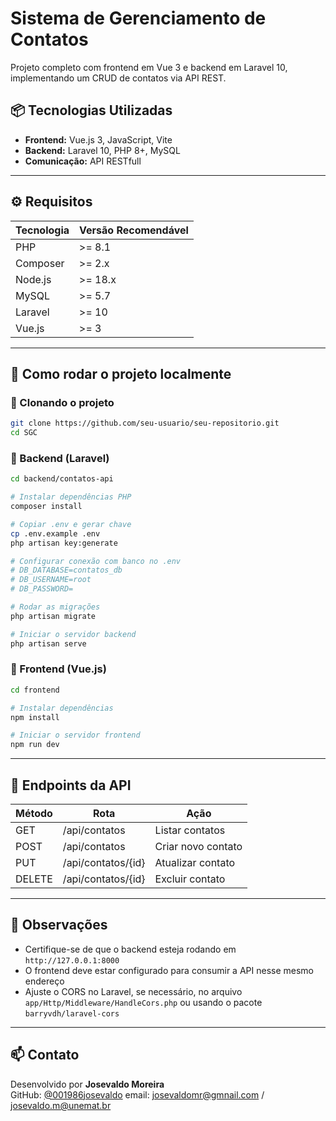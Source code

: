 
# Sistema de Gerenciamento de Contatos

Projeto completo com frontend em Vue 3 e backend em Laravel 10, implementando um CRUD de contatos via API REST.

## 📦 Tecnologias Utilizadas

- **Frontend:** Vue.js 3, JavaScript, Vite
- **Backend:** Laravel 10, PHP 8+, MySQL
- **Comunicação:** API RESTfull

---

## ⚙️ Requisitos

| Tecnologia  | Versão Recomendável |
|-------------|----------------------|
| PHP         | >= 8.1               |
| Composer    | >= 2.x               |
| Node.js     | >= 18.x              |
| MySQL       | >= 5.7               |
| Laravel     | >= 10                |
| Vue.js      | >= 3                 |

---

## 🚀 Como rodar o projeto localmente

### 🔧 Clonando o projeto

```bash
git clone https://github.com/seu-usuario/seu-repositorio.git
cd SGC
```

### 📂 Backend (Laravel)

```bash
cd backend/contatos-api

# Instalar dependências PHP
composer install

# Copiar .env e gerar chave
cp .env.example .env
php artisan key:generate

# Configurar conexão com banco no .env
# DB_DATABASE=contatos_db
# DB_USERNAME=root
# DB_PASSWORD=

# Rodar as migrações
php artisan migrate

# Iniciar o servidor backend
php artisan serve
```

### 🎨 Frontend (Vue.js)

```bash
cd frontend

# Instalar dependências
npm install

# Iniciar o servidor frontend
npm run dev
```

---

## 🔗 Endpoints da API

| Método | Rota                  | Ação                 |
|--------|------------------------|----------------------|
| GET    | /api/contatos         | Listar contatos      |
| POST   | /api/contatos         | Criar novo contato   |
| PUT    | /api/contatos/{id}    | Atualizar contato    |
| DELETE | /api/contatos/{id}    | Excluir contato      |

---

## 📝 Observações

- Certifique-se de que o backend esteja rodando em `http://127.0.0.1:8000`
- O frontend deve estar configurado para consumir a API nesse mesmo endereço
- Ajuste o CORS no Laravel, se necessário, no arquivo `app/Http/Middleware/HandleCors.php` ou usando o pacote `barryvdh/laravel-cors`

---

## 📫 Contato

Desenvolvido por **Josevaldo Moreira**  
GitHub: [@001986josevaldo](https://github.com/001986josevaldo)
email: josevaldomr@gmnail.com / josevaldo.m@unemat.br
